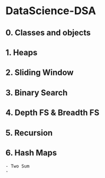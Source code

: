# DataScience-DSA


## 0. Classes and objects

## 1. Heaps

## 2. Sliding Window

## 3. Binary Search

## 4. Depth FS & Breadth FS

## 5. Recursion

## 6. Hash Maps

    - Two Sum
    - 